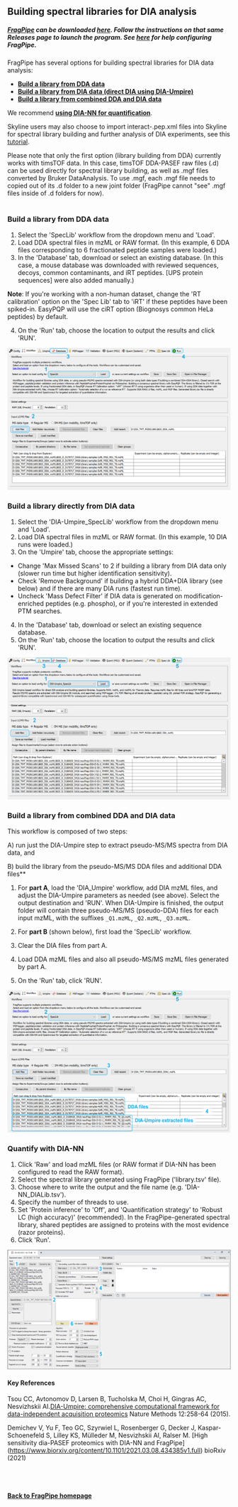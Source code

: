## Building spectral libraries for DIA analysis

##### [FragPipe](https://fragpipe.nesvilab.org) can be downloaded [here](https://github.com/Nesvilab/FragPipe/releases). Follow the instructions on that same Releases page to launch the program. See [here](https://msfragger.nesvilab.org/tutorial_fragpipe.html#configure-fragpipe) for help configuring FragPipe.

FragPipe has several options for building spectral libraries for DIA data analysis:

* **[Build a library from DDA data](https://msfragger.nesvilab.org/tutorial_DIA.html#build-a-library-from-dda-data)**
* **[Build a library from DIA data (direct DIA using DIA-Umpire)](https://msfragger.nesvilab.org/tutorial_DIA.html#build-a-library-directly-from-dia-data)**
* **[Build a library from combined DDA and DIA data](https://msfragger.nesvilab.org/tutorial_DIA.html#build-a-library-from-combined-dda-and-dia-data)**

We recommend **[using DIA-NN for quantification](https://msfragger.nesvilab.org/tutorial_DIA.html#quantify-with-dia-nn)**.

Skyline users may also choose to import interact-.pep.xml files into Skyline for spectral library building and further analysis of DIA experiments, see this [tutorial](https://msfragger.nesvilab.org/tutorial_skyline.html).

Please note that only the first option (library building from DDA) currently works with timsTOF data. In this case, timsTOF DDA-PASEF raw files (.d) can be used directly for spectral library building, as well as .mgf files converted by Bruker DataAnalysis. To use .mgf, each .mgf file needs to copied out of its .d folder to a new joint folder (FragPipe cannot "see" .mgf files inside of .d folders for now).
<br>
<br>

### Build a library from DDA data
1. Select the 'SpecLib' workflow from the dropdown menu and 'Load'.
2. Load DDA spectral files in mzML or RAW format. (In this example, 6 DDA files corresponding to 6 fractionated peptide samples were loaded.)
3. In the 'Database' tab, download or select an existing database. (In this case, a mouse database was downloaded with reviewed sequences, decoys, common contaminants, and iRT peptides. [UPS protein sequences] were also added manually.)

**Note**: If you're working with a non-human dataset, change the 'RT calibration' option on the 'Spec Lib' tab to 'iRT' if these peptides have been spiked-in. EasyPQP will use the ciRT option (Biognosys common HeLa peptides) by default.

4. On the 'Run' tab, choose the location to output the results and click 'RUN'.

![](https://raw.githubusercontent.com/Nesvilab/MSFragger/master/images/DIA-tutorial_DDALibOnly.png)
<br>


### Build a library directly from DIA data
1. Select the 'DIA-Umpire_SpecLib' workflow from the dropdown menu and 'Load'.
2. Load DIA spectral files in mzML or RAW format. (In this example, 10 DIA runs were loaded.)
3. On the 'Umpire' tab, choose the appropriate settings:
 - Change 'Max Missed Scans' to 2 if building a library from DIA data only (slower run time but higher identification sensitivity).
 - Check 'Remove Background' if building a hybrid DDA+DIA library (see below) and if there are many DIA runs (fastest run time).
 - Uncheck 'Mass Defect Filter' if DIA data is generated on modification-enriched peptides (e.g. phospho), or if you're interested in extended PTM searches.
4. In the 'Database' tab, download or select an existing sequence database.
5. On the 'Run' tab, choose the location to output the results and click 'RUN'.

![](https://raw.githubusercontent.com/Nesvilab/MSFragger/master/images/DIA-tutorial_DIAUmpireLib.png)
<br>


### Build a library from combined DDA and DIA data
This workflow is composed of two steps:

A) run just the DIA-Umpire step to extract pseudo-MS/MS spectra from DIA data, and

B) build the library from the pseudo-MS/MS DDA files and additional DDA files**


1. For **part A**, load the 'DIA_Umpire' workflow, add DIA mzML files, and adjust the DIA-Umpire parameters as needed (see above). Select the output destination and 'RUN'. When DIA-Umpire is finished, the output folder will contain three pseudo-MS/MS (pseudo-DDA) files for each input mzML, with the suffixes `_Q1.mzML`, `_Q2.mzML`, `_Q3.mzML`.
 
2. For **part B** (shown below), first load the 'SpecLib' workflow.
3. Clear the DIA files from part A.
4. Load DDA mzML files and also all pseudo-MS/MS mzML files generated by part A.
5. On the 'Run' tab, click 'RUN'.

![](https://raw.githubusercontent.com/Nesvilab/MSFragger/master/images/DIA-tutorial_CombinedLib.png)
<br>

### Quantify with DIA-NN
1. Click 'Raw' and load mzML files (or RAW format if DIA-NN has been configured to read the RAW format).
2. Select the spectral library generated using FragPipe ('library.tsv' file).
3. Choose where to write the output and the file name (e.g. 'DIA-NN_DIALib.tsv').
4. Specify the number of threads to use.
5. Set 'Protein inference' to 'Off', and 'Quantification strategy' to 'Robust LC (high accuracy)' (recommended). In the FragPipe-generated spectral library, shared peptides are assigned to proteins with the most evidence (razor proteins).
6. Click 'Run'.

![](https://raw.githubusercontent.com/Nesvilab/MSFragger/master/images/DIA-tutorial_DIANN.png)
<br>

#### Key References

Tsou CC, Avtonomov D, Larsen B, Tucholska M, Choi H, Gingras AC, Nesvizhskii AI.[DIA-Umpire: comprehensive computational framework for data-independent acquisition proteomics](https://doi.org/10.1021/acs.analchem.9b04418) Nature Methods 12:258-64 (2015).


 
Demichev V, Yu F, Teo GC, Szyrwiel L, Rosenberger G, Decker J, Kaspar-Schoenefeld S, Lilley KS, Mülleder M, Nesvizhskii AI, Ralser M. [High sensitivity dia-PASEF proteomics with DIA-NN and FragPipe] (https://www.biorxiv.org/content/10.1101/2021.03.08.434385v1.full) bioRxiv (2021)

<br>
<br>

#### [Back to FragPipe homepage](https://fragpipe.nesvilab.org/)
